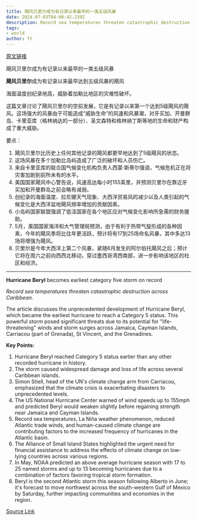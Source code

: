 ```yaml
---
title: 飓风贝里尔成为有记录以来最早的一类五级风暴
date: 2024-07-03T04:00:42.239Z
description: Record sea temperatures threaten catastrophic destruction across Caribbean
tags: 
- world
author: ft
---
```


[原文链接](https://ft.com/content/de03e6fe-cb77-4fe2-b00a-ad2ae790824b)

飓风贝里尔成为有记录以来最早的一类五级风暴

**飓风贝里尔**成为有记录以来最早达到五级风暴的飓风


海面温度创纪录地高，威胁着加勒比地区的灾难性破坏。

这篇文章讨论了飓风贝里尔的空前发展，它是有记录以来第一个达到5级飓风的飓风。这场强大的风暴由于可能造成“威胁生命”的风速和风暴潮，对牙买加、开曼群岛、卡里亚库（格林纳达的一部分）、圣文森特和格林纳丁斯等地的生命和财产构成了重大威胁。


要点：

1. 飓风贝里尔比历史上任何其他记录的飓风都更早地达到了5级飓风的状态。
2. 这场风暴在多个加勒比岛屿造成了广泛的破坏和人员伤亡。
3. 来自卡里亚库的联合国气候变化机构负责人西蒙·斯蒂尔强调，气候危机正在将灾害加剧到前所未有的水平。
4. 美国国家飓风中心警告说，风速高达每小时155英里，并预测贝里尔在靠近牙买加和开曼群岛之前会略有减弱。
5. 创纪录的海面温度、拉尼娜天气现象、大西洋贸易风的减少以及人类引起的气候变化是大西洋盆地飓风频率增加的贡献因素。
6. 小岛屿国家联盟强调了低洼国家在各个地区应对气候变化影响所急需的财务援助。
7. 5月，美国国家海洋和大气管理局预测，由于有利于热带气旋形成的各种因素，今年的飓风季将比往年更活跃，预计将有17到25场命名风暴，其中多达13场将增强为飓风。
8. 贝里尔是今年大西洋上第二个风暴，紧随6月发生的阿尔伯托飓风之后；预计它将在周六之前向西西北移动，穿过墨西哥湾西南部，进一步影响该地区的社区和经济。

---

 **Hurricane Beryl** becomes earliest category five storm on record  

*Record sea temperatures threaten catastrophic destruction across Caribbean.*

The article discusses the unprecedented development of Hurricane Beryl, which became the earliest hurricane to reach a Category 5 status. This powerful storm posed significant threats due to its potential for "life-threatening" winds and storm surges across Jamaica, Cayman Islands, Carriacou (part of Grenada), St Vincent, and the Grenadines.

**Key Points:**  

1. Hurricane Beryl reached Category 5 status earlier than any other recorded hurricane in history.
2. The storm caused widespread damage and loss of life across several Caribbean islands.
3. Simon Stiell, head of the UN's climate change arm from Carriacou, emphasized that the climate crisis is exacerbating disasters to unprecedented levels.
4. The US National Hurricane Center warned of wind speeds up to 155mph and predicted Beryl would weaken slightly before regaining strength near Jamaica and Cayman Islands.
5. Record sea temperatures, La Niña weather phenomenon, reduced Atlantic trade winds, and human-caused climate change are contributing factors to the increased frequency of hurricanes in the Atlantic basin.
6. The Alliance of Small Island States highlighted the urgent need for financial assistance to address the effects of climate change on low-lying countries across various regions.
7. In May, NOAA predicted an above average hurricane season with 17 to 25 named storms and up to 13 becoming hurricanes due to a combination of factors favoring tropical storm formation.
8. Beryl is the second Atlantic storm this season following Alberto in June; it's forecast to move northwest across the south-western Gulf of Mexico by Saturday, further impacting communities and economies in the region.

[Source Link](https://ft.com/content/de03e6fe-cb77-4fe2-b00a-ad2ae790824b)

